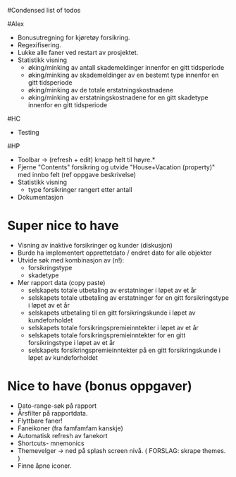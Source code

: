 #Condensed list of todos

#Alex
* Bonusutregning for kjøretøy forsikring.
* Regexifisering.
* Lukke alle faner ved restart av prosjektet.
* Statistikk visning
    * øking/minking av antall skademeldinger innenfor en gitt tidsperiode
    * øking/minking av skademeldinger av en bestemt type innenfor en gitt tidsperiode
    * øking/minking av de totale erstatningskostnadene
    * øking/minking av erstatningskostnadene for en gitt skadetype innenfor en gitt tidsperiode

#HC
* Testing

#HP
* Toolbar -> (refresh + edit) knapp helt til høyre.*
* Fjerne "Contents" forsikring og utvide "House+Vacation (property)" med innbo felt (ref oppgave beskrivelse)
* Statistikk visning
    * type forsikringer rangert etter antall
* Dokumentasjon

# Super nice to have 
* Visning av inaktive forsikringer og kunder (diskusjon)
* Burde ha implementert opprettetdato / endret dato for alle objekter
* Utvide søk med kombinasjon av (n!):
    * forsikringstype
    * skadetype
* Mer rapport data (copy paste)
    * selskapets totale utbetaling av erstatninger i løpet av et år
    * selskapets totale utbetaling av erstatninger for en gitt forsikringstype i løpet av et år
    * selskapets utbetaling til en gitt forsikringskunde i løpet av kundeforholdet
    * selskapets totale forsikringspremieinntekter i løpet av et år
    * selskapets totale forsikringspremieinntekter for en gitt forsikringstype i løpet av et år
    * selskapets forsikringspremieinntekter på en gitt forsikringskunde i løpet av kundeforholdet

# Nice to have (bonus oppgaver)
* Dato-range-søk på rapport
* Årsfilter på rapportdata.
* Flyttbare faner!
* Faneikoner (fra famfamfam kanskje)
* Automatisk refresh av fanekort
* Shortcuts- mnemonics
* Themevelger -> ned på splash screen nivå. ( FORSLAG: skrape themes. )
* Finne åpne iconer.			

